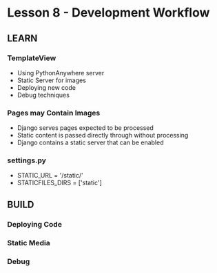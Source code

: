 # Lesson 8 - Development Workflow


## LEARN

### TemplateView
* Using PythonAnywhere server
* Static Server for images
* Deploying new code
* Debug techniques


### Pages may Contain Images
* Django serves pages expected to be processed
* Static content is passed directly through without processing
* Django contains a static server that can be enabled


### settings.py
* STATIC_URL = '/static/'
* STATICFILES_DIRS = ['static']



## BUILD

### Deploying Code

### Static Media

### Debug


